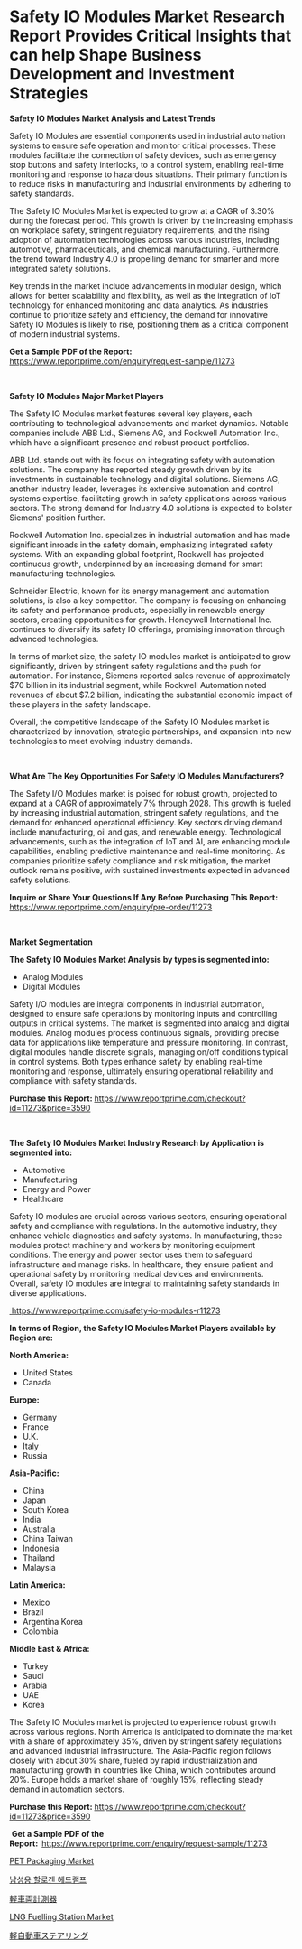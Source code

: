 <p><h1>Safety IO Modules Market Research Report Provides Critical Insights that can help Shape Business Development and Investment Strategies</h1></p><p><strong>Safety IO Modules Market Analysis and Latest Trends</strong></p>
<p><p>Safety IO Modules are essential components used in industrial automation systems to ensure safe operation and monitor critical processes. These modules facilitate the connection of safety devices, such as emergency stop buttons and safety interlocks, to a control system, enabling real-time monitoring and response to hazardous situations. Their primary function is to reduce risks in manufacturing and industrial environments by adhering to safety standards.</p><p>The Safety IO Modules Market is expected to grow at a CAGR of 3.30% during the forecast period. This growth is driven by the increasing emphasis on workplace safety, stringent regulatory requirements, and the rising adoption of automation technologies across various industries, including automotive, pharmaceuticals, and chemical manufacturing. Furthermore, the trend toward Industry 4.0 is propelling demand for smarter and more integrated safety solutions. </p><p>Key trends in the market include advancements in modular design, which allows for better scalability and flexibility, as well as the integration of IoT technology for enhanced monitoring and data analytics. As industries continue to prioritize safety and efficiency, the demand for innovative Safety IO Modules is likely to rise, positioning them as a critical component of modern industrial systems.</p></p>
<p><strong>Get a Sample PDF of the Report:&nbsp;</strong> <a href="https://www.reportprime.com/enquiry/request-sample/11273">https://www.reportprime.com/enquiry/request-sample/11273</a></p>
<p>&nbsp;</p>
<p><strong>Safety IO Modules Major Market Players</strong></p>
<p><p>The Safety IO Modules market features several key players, each contributing to technological advancements and market dynamics. Notable companies include ABB Ltd., Siemens AG, and Rockwell Automation Inc., which have a significant presence and robust product portfolios.</p><p>ABB Ltd. stands out with its focus on integrating safety with automation solutions. The company has reported steady growth driven by its investments in sustainable technology and digital solutions. Siemens AG, another industry leader, leverages its extensive automation and control systems expertise, facilitating growth in safety applications across various sectors. The strong demand for Industry 4.0 solutions is expected to bolster Siemens' position further.</p><p>Rockwell Automation Inc. specializes in industrial automation and has made significant inroads in the safety domain, emphasizing integrated safety systems. With an expanding global footprint, Rockwell has projected continuous growth, underpinned by an increasing demand for smart manufacturing technologies.</p><p>Schneider Electric, known for its energy management and automation solutions, is also a key competitor. The company is focusing on enhancing its safety and performance products, especially in renewable energy sectors, creating opportunities for growth. Honeywell International Inc. continues to diversify its safety IO offerings, promising innovation through advanced technologies.</p><p>In terms of market size, the safety IO modules market is anticipated to grow significantly, driven by stringent safety regulations and the push for automation. For instance, Siemens reported sales revenue of approximately $70 billion in its industrial segment, while Rockwell Automation noted revenues of about $7.2 billion, indicating the substantial economic impact of these players in the safety landscape.</p><p>Overall, the competitive landscape of the Safety IO Modules market is characterized by innovation, strategic partnerships, and expansion into new technologies to meet evolving industry demands.</p></p>
<p>&nbsp;</p>
<p><strong>What Are The Key Opportunities For Safety IO Modules Manufacturers?</strong></p>
<p><p>The Safety I/O Modules market is poised for robust growth, projected to expand at a CAGR of approximately 7% through 2028. This growth is fueled by increasing industrial automation, stringent safety regulations, and the demand for enhanced operational efficiency. Key sectors driving demand include manufacturing, oil and gas, and renewable energy. Technological advancements, such as the integration of IoT and AI, are enhancing module capabilities, enabling predictive maintenance and real-time monitoring. As companies prioritize safety compliance and risk mitigation, the market outlook remains positive, with sustained investments expected in advanced safety solutions.</p></p>
<p><strong>Inquire or Share Your Questions If Any Before Purchasing This Report:</strong> <a href="https://www.reportprime.com/enquiry/pre-order/11273">https://www.reportprime.com/enquiry/pre-order/11273</a></p>
<p>&nbsp;</p>
<p><strong>Market Segmentation</strong></p>
<p><strong>The Safety IO Modules Market Analysis by types is segmented into:</strong></p>
<p><ul><li>Analog Modules</li><li>Digital Modules</li></ul></p>
<p><p>Safety I/O modules are integral components in industrial automation, designed to ensure safe operations by monitoring inputs and controlling outputs in critical systems. The market is segmented into analog and digital modules. Analog modules process continuous signals, providing precise data for applications like temperature and pressure monitoring. In contrast, digital modules handle discrete signals, managing on/off conditions typical in control systems. Both types enhance safety by enabling real-time monitoring and response, ultimately ensuring operational reliability and compliance with safety standards.</p></p>
<p><strong>Purchase this Report:&nbsp;</strong><a href="https://www.reportprime.com/checkout?id=11273&price=3590">https://www.reportprime.com/checkout?id=11273&price=3590</a></p>
<p>&nbsp;</p>
<p><strong>The Safety IO Modules Market Industry Research by Application is segmented into:</strong></p>
<p><ul><li>Automotive</li><li>Manufacturing</li><li>Energy and Power</li><li>Healthcare</li></ul></p>
<p><p>Safety IO modules are crucial across various sectors, ensuring operational safety and compliance with regulations. In the automotive industry, they enhance vehicle diagnostics and safety systems. In manufacturing, these modules protect machinery and workers by monitoring equipment conditions. The energy and power sector uses them to safeguard infrastructure and manage risks. In healthcare, they ensure patient and operational safety by monitoring medical devices and environments. Overall, safety IO modules are integral to maintaining safety standards in diverse applications.</p></p>
<p><a href="https://www.reportprime.com/safety-io-modules-r11273">&nbsp;https://www.reportprime.com/safety-io-modules-r11273</a></p>
<p><strong>In terms of Region, the Safety IO Modules Market Players available by Region are:</strong></p>
<p>
    <p> <strong> North America: </strong>
        <ul>
            <li>United States</li>
            <li>Canada</li>
        </ul>
        </p> 
    <p> <strong> Europe: </strong>
        <ul>
            <li>Germany</li>
            <li>France</li>
            <li>U.K.</li>
            <li>Italy</li>
            <li>Russia</li>
        </ul>
        </p> 
    <p> <strong> Asia-Pacific: </strong>
        <ul>
            <li>China</li>
            <li>Japan</li>
            <li>South Korea</li>
            <li>India</li>
            <li>Australia</li>
            <li>China Taiwan</li>
            <li>Indonesia</li>
            <li>Thailand</li>
            <li>Malaysia</li>
        </ul>
        </p> 
    <p> <strong> Latin America: </strong>
        <ul>
            <li>Mexico</li>
            <li>Brazil</li>
            <li>Argentina Korea</li>
            <li>Colombia</li>
        </ul>
        </p> 
    <p> <strong> Middle East & Africa: </strong>
        <ul>
            <li>Turkey</li>
            <li>Saudi</li>
            <li>Arabia</li>
            <li>UAE</li>
            <li>Korea</li>
        </ul>
    </p>
    </p>
<p><p>The Safety IO Modules market is projected to experience robust growth across various regions. North America is anticipated to dominate the market with a share of approximately 35%, driven by stringent safety regulations and advanced industrial infrastructure. The Asia-Pacific region follows closely with about 30% share, fueled by rapid industrialization and manufacturing growth in countries like China, which contributes around 20%. Europe holds a market share of roughly 15%, reflecting steady demand in automation sectors. </p></p>
<p><strong>Purchase this Report: </strong><a href="https://www.reportprime.com/checkout?id=11273&price=3590">https://www.reportprime.com/checkout?id=11273&price=3590</a></p>
<p>&nbsp;<strong>Get a Sample PDF of the Report:&nbsp;&nbsp;</strong><a href="https://www.reportprime.com/enquiry/request-sample/11273">https://www.reportprime.com/enquiry/request-sample/11273</a></p>
<p><strong></strong></p>
<p><p><a href="https://www.linkedin.com/pulse/what-driving-global-pet-packaging-market-dive-trends-applications-dmz9c?trackingId=%2BhRT2z7xRtuuT1GmAGp%2Bbw%3D%3D">PET Packaging Market</a></p><p><a href="https://medium.com/@rudyswaniafgwski56664/%EC%84%B8%EA%B3%84-halogen-headlamps-for-men-market-%EC%9D%80-2024%EC%97%90%EC%84%9C-2031%EB%A1%9C-%EC%97%B0%ED%8F%89%EA%B7%A0-%EC%A6%9D%EA%B0%80%EC%9C%A8%EC%9D%84-%EB%B3%B4%EC%9D%BC-%EA%B2%83%EC%9C%BC%EB%A1%9C-%EC%98%88%EC%83%81%EB%90%A9%EB%8B%88%EB%8B%A4-e0d948123dfa">남성용 할로겐 헤드램프</a></p><p><a href="https://medium.com/@marlanamarvn/light-vehicle-instrument-market-%E3%81%AE%E3%82%B0%E3%83%AD%E3%83%BC%E3%83%90%E3%83%AB%E5%B8%82%E5%A0%B4%E6%A6%82%E8%A6%81%E3%81%AF-%E4%B8%96%E7%95%8C%E3%81%8A%E3%82%88%E3%81%B3%E4%B8%BB%E8%A6%81%E5%B8%82%E5%A0%B4%E3%81%AB%E3%81%8A%E3%81%91%E3%82%8B%E6%A5%AD%E7%95%8C%E3%81%AB%E5%BD%B1%E9%9F%BF%E3%82%92%E4%B8%8E%E3%81%88%E3%82%8B%E4%B8%BB%E8%A6%81%E3%81%AA%E3%83%88%E3%83%AC%E3%83%B3%E3%83%89%E3%81%AB%E3%81%A4%E3%81%84%E3%81%A6-%E7%8B%AC%E8%87%AA%E3%81%AE%E8%A6%96%E7%82%B9%E3%82%92%E6%8F%90%E4%BE%9B%E3%81%97%E3%81%BE%E3%81%99-83bfa04ee842">軽車両計測器</a></p><p><a href="https://medium.com/@paaboudi9k/the-global-lng-fuelling-station-market-is-expected-to-witness-a-compound-annual-growth-rate-0a019cb8a6b3">LNG Fuelling Station Market</a></p><p><a href="https://medium.com/@marlanamarvn/light-vehicle-steering-market-%E3%81%AF-%E3%82%B3%E3%82%B9%E3%83%88%E7%AE%A1%E7%90%86%E3%81%A8%E5%8A%B9%E7%8E%87%E5%90%91%E4%B8%8A%E3%82%92%E5%84%AA%E5%85%88%E3%81%97%E3%81%BE%E3%81%99-%E3%81%95%E3%82%89%E3%81%AB-%E5%A0%B1%E5%91%8A%E6%9B%B8%E3%81%AF%E5%B8%82%E5%A0%B4%E3%81%AE%E9%9C%80%E8%A6%81%E9%9D%A2%E3%81%A8%E4%BE%9B%E7%B5%A6%E9%9D%A2%E3%81%AE%E4%B8%A1%E6%96%B9%E3%82%92%E3%82%AB%E3%83%90%E3%83%BC%E3%81%97%E3%81%A6%E3%81%84%E3%81%BE%E3%81%99-light-vehicle-f218df466965">軽自動車ステアリング</a></p></p>